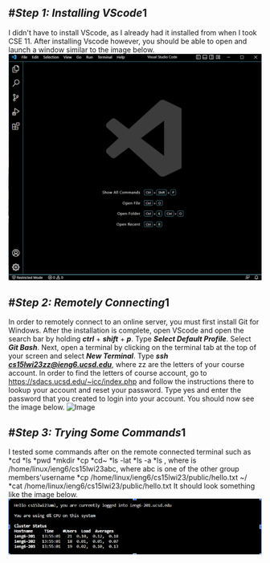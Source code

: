 #***Step 1: Installing VScode***1
---
I didn't have to install VScode, as I already had it installed from when I took CSE 11. 
After installing Vscode however, you should be able to open and launch a window similar to the image below.
![Image](VScodeWindow.png)

#***Step 2: Remotely Connecting***1
---
In order to remotely connect to an online server, you must first install Git for Windows. 
After the installation is complete, open VScode and open the search bar by holding ***ctrl*** + ***shift*** + ***p***.
Type ***Select Default Profile***.
Select ***Git Bash***.
Next, open a terminal by clicking on the terminal tab at the top of your screen and select ***New Terminal***.
Type ***ssh cs15lwi23zz@ieng6.ucsd.edu***, where zz are the letters of your course account.
In order to find the letters of course account, go to https://sdacs.ucsd.edu/~icc/index.php and follow the instructions there to lookup your account and reset your password.
Type yes and enter the password that you created to login into your account. 
You should now see the image below.
![Image](RemoteControl.png)

#***Step 3: Trying Some Commands***1
---
I tested some commands after on the remote connected terminal such as 
*cd 
*ls 
*pwd 
*mkdir
*cp 
*cd~
*ls -lat
*ls -a 
*ls <directory>, where <directory> is /home/linux/ieng6/cs15lwi23abc, where abc is one of the other group members'username
*cp /home/linux/ieng6/cs15lwi23/public/hello.txt ~/ 
*cat /home/linux/ieng6/cs15lwi23/public/hello.txt
It should look something like the image below.
![Image](Command.png)
